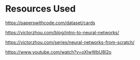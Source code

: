 # Resources Used

https://paperswithcode.com/dataset/cards

https://victorzhou.com/blog/intro-to-neural-networks/

https://victorzhou.com/series/neural-networks-from-scratch/

https://www.youtube.com/watch?v=oXlwWbU8l2o
